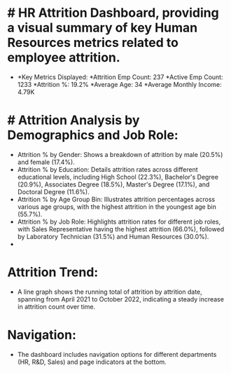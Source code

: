# # HR Attrition Dashboard, providing a visual summary of key Human Resources metrics related to employee attrition.

* *Key Metrics Displayed:
  *Attrition Emp Count: 237
  *Active Emp Count: 1233
  *Attrition %: 19.2%
  *Average Age: 34
  *Average Monthly Income: 4.79K
  
# # Attrition Analysis by Demographics and Job Role:

* Attrition % by Gender: Shows a breakdown of attrition by male (20.5%) and female (17.4%).
* Attrition % by Education: Details attrition rates across different educational levels, including High School (22.3%), Bachelor's Degree (20.9%), Associates Degree (18.5%), Master's Degree (17.1%), and Doctoral Degree (11.6%).
* Attrition % by Age Group Bin: Illustrates attrition percentages across various age groups, with the highest attrition in the youngest age bin (55.7%).
* Attrition % by Job Role: Highlights attrition rates for different job roles, with Sales Representative having the highest attrition (66.0%), followed by Laboratory Technician (31.5%) and Human Resources (30.0%).
* 
# Attrition Trend:

 * A line graph shows the running total of attrition by attrition date, spanning from April 2021 to October 2022, indicating a steady increase in attrition count over time.

# Navigation:

 * The dashboard includes navigation options for different departments (HR, R&D, Sales) and page indicators at the bottom.

